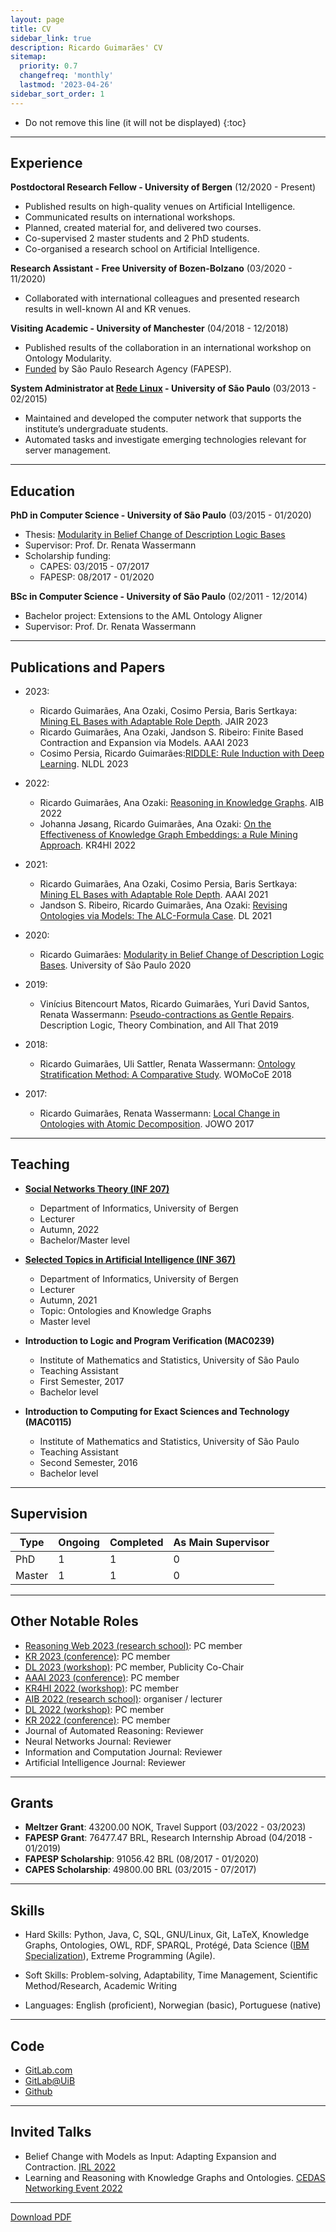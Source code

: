 ```yaml
---
layout: page
title: CV
sidebar_link: true
description: Ricardo Guimarães' CV
sitemap:
  priority: 0.7
  changefreq: 'monthly'
  lastmod: '2023-04-26'
sidebar_sort_order: 1
---
```


* Do not remove this line (it will not be displayed)
{:toc}

----------------------------------------------------------------------
## Experience

**Postdoctoral Research Fellow - University of Bergen**
(12/2020 - Present)

- Published results on high-quality venues on Artificial Intelligence.
- Communicated results on international workshops.
- Planned, created material for, and delivered two courses.
- Co-supervised 2 master students and 2 PhD students.
- Co-organised a research school on Artificial Intelligence.

**Research Assistant - Free University of Bozen-Bolzano**
(03/2020 - 11/2020)

- Collaborated with international colleagues and presented research results in well-known AI and KR venues.

**Visiting Academic - University of Manchester** 
(04/2018 - 12/2018)

- Published results of the collaboration in an international workshop on Ontology Modularity.
- [Funded](https://bv.fapesp.br/en/bolsas/176114/improving-efficiency-of-belief-base-change-in-description-logics-with-modularity-in-ontologies/) by São Paulo Research Agency (FAPESP).

**System Administrator at [Rede Linux](https://www.linux.ime.usp.br/?about#9a-gera%C3%A7%C3%A3o) - University of São Paulo**
(03/2013 - 02/2015)

- Maintained and developed the computer network that supports the institute’s undergraduate students.
- Automated tasks and investigate emerging technologies relevant for server management.

----------------------------------------------------------------------
## Education

**PhD in Computer Science - University of São Paulo**
(03/2015 - 01/2020)
- Thesis: [Modularity in Belief Change of Description Logic Bases](https://www.teses.usp.br/teses/disponiveis/45/45134/tde-19032020-043422/publico/thesis.pdf)
- Supervisor: Prof. Dr. Renata Wassermann
- Scholarship funding:
    - CAPES: 03/2015 - 07/2017
    - FAPESP: 08/2017 - 01/2020


**BSc in Computer Science - University of São Paulo**
(02/2011 - 12/2014)
- Bachelor project: Extensions to the AML Ontology Aligner
- Supervisor: Prof. Dr. Renata Wassermann

----------------------------------------------------------------------
## Publications and Papers

- 2023:
    - Ricardo Guimarães, Ana Ozaki, Cosimo Persia, Baris Sertkaya: [Mining EL Bases with Adaptable Role Depth](https://doi.org/10.1613/jair.1.13777). JAIR 2023
    - Ricardo Guimarães, Ana Ozaki, Jandson S. Ribeiro: Finite Based Contraction and Expansion via Models. AAAI 2023
    - Cosimo Persia, Ricardo Guimarães:[RIDDLE: Rule Induction with Deep Learning](https://septentrio.uit.no/index.php/nldl/article/view/6801). NLDL 2023

- 2022:
    - Ricardo Guimarães, Ana Ozaki: [Reasoning in Knowledge Graphs](https://drops.dagstuhl.de/opus/volltexte/2022/16000/). AIB 2022
    - Johanna Jøsang, Ricardo Guimarães, Ana Ozaki: [On the Effectiveness of Knowledge Graph Embeddings: a Rule Mining Approach](https://arxiv.org/abs/2206.00983). KR4HI 2022

- 2021:
    - Ricardo Guimarães, Ana Ozaki, Cosimo Persia, Baris Sertkaya: [Mining EL Bases with Adaptable Role Depth](https://ojs.aaai.org/index.php/AAAI/article/view/16790). AAAI 2021
    - Jandson S. Ribeiro, Ricardo Guimarães, Ana Ozaki: [Revising Ontologies via Models: The ALC-Formula Case](http://ceur-ws.org/Vol-2954/paper-26.pdf). DL 2021

- 2020:
    - Ricardo Guimarães: [Modularity in Belief Change of Description Logic Bases](https://www.teses.usp.br/teses/disponiveis/45/45134/tde-19032020-043422/publico/thesis.pdf). University of São Paulo 2020

- 2019:
    - Vinícius Bitencourt Matos, Ricardo Guimarães, Yuri David Santos, Renata Wassermann: [Pseudo-contractions as Gentle Repairs](https://doi.org/10.1007/978-3-030-22102-7_18). Description Logic, Theory Combination, and All That 2019

- 2018:
    - Ricardo Guimarães, Uli Sattler, Renata Wassermann: [Ontology Stratification Method: A Comparative Study](http://ceur-ws.org/Vol-2237/womocoe-paper-2.pdf). WOMoCoE 2018

- 2017:
    - Ricardo Guimarães, Renata Wassermann: [Local Change in Ontologies with Atomic Decomposition](http://ceur-ws.org/Vol-2050/DEW_paper_3.pdf). JOWO 2017

----------------------------------------------------------------------
## Teaching

- **[Social Networks Theory (INF 207)](https://web.archive.org/web/20220707214216/https://www.uib.no/en/course/INF207#)**
    - Department of Informatics, University of Bergen
    - Lecturer
    - Autumn, 2022
    - Bachelor/Master level 

- **[Selected Topics in Artificial Intelligence (INF 367)](https://web.archive.org/web/20210918132515/https://www.uib.no/en/course/INF367#)** 
    - Department of Informatics, University of Bergen
    - Lecturer
    - Autumn, 2021
    - Topic: Ontologies and Knowledge Graphs 
    - Master level

- **Introduction to Logic and Program Verification (MAC0239)**
    - Institute of Mathematics and Statistics, University of São Paulo
    - Teaching Assistant
    - First Semester, 2017
    - Bachelor level

- **Introduction to Computing for Exact Sciences and Technology (MAC0115)**
    - Institute of Mathematics and Statistics, University of São Paulo
    - Teaching Assistant
    - Second Semester, 2016
    - Bachelor level

----------------------------------------------------------------------
## Supervision

| Type   | Ongoing | Completed | As Main Supervisor |
|--------|---------|-----------|--------------------|
| PhD    |       1 |         1 |                  0 |
| Master |       1 |         1 |                  0 |

----------------------------------------------------------------------
## Other Notable Roles
- [Reasoning Web 2023 (research school)](https://2023.declarativeai.net/events/reasoning-web): PC member
- [KR 2023 (conference)](https://kr.org/KR2023/): PC member
- [DL 2023 (workshop)](https://dl2023.w.uib.no/): PC member, Publicity Co-Chair
- [AAAI 2023 (conference)](https://aaai.org/Conferences/AAAI-23/): PC member
- [KR4HI 2022 (workshop)](https://sites.google.com/view/kr4hi/home): PC member
- [AIB 2022 (research school)](https://researchschool.w.uib.no/): organiser / lecturer
- [DL 2022 (workshop)](http://dl.kr.org/dl2022): PC member
- [KR 2022 (conference)](https://kr2022.cs.tu-dortmund.de/): PC member
- Journal of Automated Reasoning: Reviewer
- Neural Networks Journal: Reviewer
- Information and Computation Journal: Reviewer
- Artificial Intelligence Journal: Reviewer

----------------------------------------------------------------------
## Grants

- **Meltzer Grant**: 43200.00 NOK, Travel Support (03/2022 - 03/2023)
- **FAPESP Grant**: 76477.47 BRL, Research Internship Abroad (04/2018 - 01/2019)
- **FAPESP Scholarship**: 91056.42 BRL (08/2017 - 01/2020)
- **CAPES Scholarship**: 49800.00 BRL (03/2015 - 07/2017)

----------------------------------------------------------------------
## Skills

- Hard Skills: Python, Java, C, SQL, GNU/Linux, Git, LaTeX, Knowledge Graphs, Ontologies, OWL, RDF, SPARQL,
Protégé, Data Science ([IBM Specialization](https://www.coursera.org/account/accomplishments/specialization/certificate/V45HAAHQS4AE)), Extreme Programming (Agile).

- Soft Skills: Problem-solving, Adaptability, Time Management, Scientific Method/Research, Academic Writing

- Languages: English (proficient), Norwegian (basic), Portuguese (native)

----------------------------------------------------------------------
## Code

- [GitLab.com](https://gitlab.com/rfguimaraes)
- [GitLab@UiB](https://git.app.uib.no/Ricardo.Guimaraes)
- [Github](https://github.com/rfguimaraes)


----------------------------------------------------------------------
## Invited Talks

- Belief Change with Models as Input: Adapting Expansion and Contraction. [IRL 2022](https://web.archive.org/web/20221205091252/https://irl.w.uib.no/)
- Learning and Reasoning with Knowledge Graphs and Ontologies. [CEDAS Networking Event 2022](https://web.archive.org/web/20221022003238/http://www.uib.no/en/cedas/154942/cedas-networking-event-2022#)

----------------------------------------------------------------------
[Download PDF](cv.pdf)
